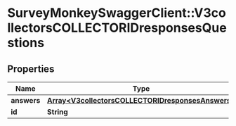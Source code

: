 # SurveyMonkeySwaggerClient::V3collectorsCOLLECTORIDresponsesQuestions

## Properties
Name | Type | Description | Notes
------------ | ------------- | ------------- | -------------
**answers** | [**Array&lt;V3collectorsCOLLECTORIDresponsesAnswers&gt;**](V3collectorsCOLLECTORIDresponsesAnswers.md) |  | [optional] 
**id** | **String** |  | [optional] 

